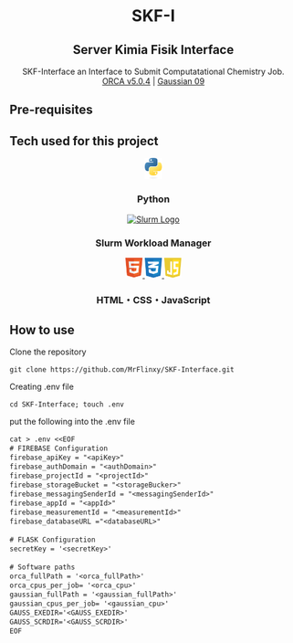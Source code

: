 <div align="center">
<h1>SKF-I</h1>
<h2>Server Kimia Fisik Interface</h2>
<p>SKF-Interface an Interface to Submit Computatational Chemistry Job.<br>
<a href="https://orcaforum.kofo.mpg.de/">ORCA v5.0.4</a> | <a href="https://gaussian.com/">Gaussian 09</a> 
</p>
</div>

## Pre-requisites

## Tech used for this project

<div align="center">
<p>
  <a href="https://www.python.org/">
    <img alt="Python Logo" src="./images/python-logo.svg" width="30">
  </a>
</p>
<h3>Python</h3>
<p>
  <a href="https://www.schedmd.com/">
    <img alt="Slurm Logo" src="./images/slurm-logo.svg" width="30">
  </a>
</p>
<h3>Slurm Workload Manager</h3>
<p>
  <a href="/">
    <img alt="HTML Logo" src="./images/html-logo.svg" width="30">
  </a>
  <a href="/">
    <img alt="CSS Logo" src="./images/css-logo.svg" width="30">
  </a>
  <a href="/">
    <img alt="JS Logo" src="./images/javascript-logo.svg" width="30">
  </a>
</p>
<h3>HTML・CSS・JavaScript</h3>
</div>

## How to use

Clone the repository

```console
git clone https://github.com/MrFlinxy/SKF-Interface.git
```

Creating .env file

```console
cd SKF-Interface; touch .env
```

put the following into the .env file

```
cat > .env <<EOF
# FIREBASE Configuration
firebase_apiKey = "<apiKey>"
firebase_authDomain = "<authDomain>"
firebase_projectId = "<projectId>"
firebase_storageBucket = "<storageBucker>"
firebase_messagingSenderId = "<messagingSenderId>"
firebase_appId = "<appId>"
firebase_measurementId = "<measurementId>"
firebase_databaseURL ="<databaseURL>"

# FLASK Configuration
secretKey = '<secretKey>'

# Software paths
orca_fullPath = '<orca_fullPath>'
orca_cpus_per_job= '<orca_cpu>'
gaussian_fullPath = '<gaussian_fullPath>'
gaussian_cpus_per_job= '<gaussian_cpu>'
GAUSS_EXEDIR='<GAUSS_EXEDIR>'
GAUSS_SCRDIR='<GAUSS_SCRDIR>'
EOF
```
